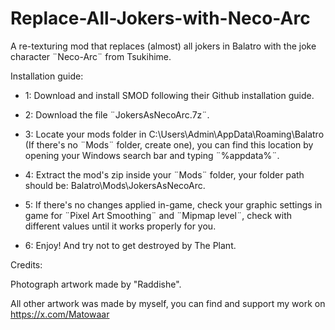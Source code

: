 # Replace-All-Jokers-with-Neco-Arc
A re-texturing mod that replaces (almost) all jokers in Balatro with the joke character ¨Neco-Arc¨ from Tsukihime.

Installation guide:

- 1: Download and install SMOD following their Github installation guide.

- 2: Download the file ¨JokersAsNecoArc.7z¨.

- 3: Locate ﻿your mods folder in C:\Users\Admin\AppData\Roaming\Balatro (If there's no ¨Mods¨ folder, create one), you can find this location by opening your Windows search bar and typing ¨%appdata%¨.

- 4: Extract the mod's zip inside your ¨Mods¨ folder, your folder path should be: Balatro\Mods\JokersAsNecoArc.

- 5: If there's no changes applied in-game, check your graphic settings in game for ¨Pixel Art Smoothing¨ and ¨Mipmap level¨, check with different values until it works properly for you.

- 6: Enjoy! And try not to get destroyed by The Plant.

Credits:

Photograph artwork made by "Raddishe".

All other artwork was made by myself, you can find and support my work on https://x.com/Matowaar
